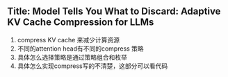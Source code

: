 ## Title: Model Tells You What to Discard: Adaptive KV Cache Compression for LLMs
1. compress KV cache 来减少计算资源
2. 不同的attention head有不同的compress 策略
3. 具体怎么选择策略是通过策略组合和枚举
4. 具体怎么实现compress写的不清楚，这部分可以看代码
